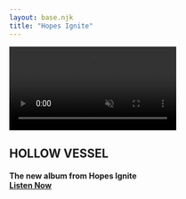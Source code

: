 ```yaml
---
layout: base.njk
title: "Hopes Ignite"
---
```

<!-- Your page content goes here -->
<main>
    <section>
        <div id="intro">
            <video
            autoplay
            muted
            playsinline
            preload="auto"
            id="introVid"
            >
            <source src="/src/assets/video/intro-web.mp4" type="video/mp4" />
            Your browser does not support the video tag.
            </video>
        </div>
        <h1>HOLLOW&nbsp;VESSEL<br></h1>
            <h4>
            The new album from <strong>Hopes Ignite</strong><br>
            <a class="btn" href="/music/">Listen Now</a>
            </h4>
    </section>
</main>
